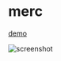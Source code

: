 # merc

[demo](http://sinclairzx81.github.io/merc/)

![screenshot](http://sinclairzx81.github.io/merc/bin/merc.png)
